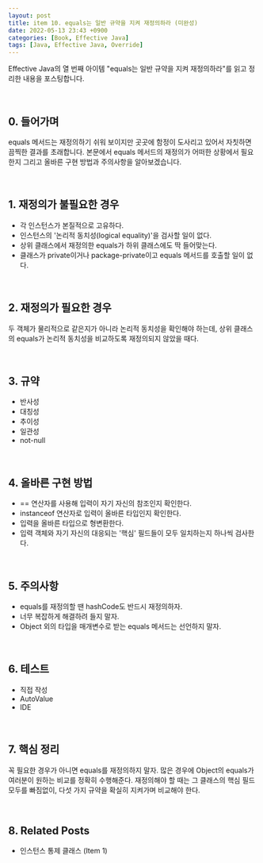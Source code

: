 ```yaml
---
layout: post
title: item 10. equals는 일반 규약을 지켜 재정의하라 (미완성)
date: 2022-05-13 23:43 +0900
categories: [Book, Effective Java]
tags: [Java, Effective Java, Override]
---
```




Effective Java의 열 번째 아이템 "equals는 일반 규약을 지켜 재정의하라"를 읽고 정리한 내용을 포스팅합니다.

<br>

## 0. 들어가며

equals 메서드는 재정의하기 쉬워 보이지만 곳곳에 함정이 도사리고 있어서 자칫하면 끔찍한 결과를 초래합니다. 본문에서 equals 메서드의 재정의가 어떠한 상황에서 필요한지 그리고 올바른 구현 방법과 주의사항을 알아보겠습니다.

<br>

## 1. 재정의가 불필요한 경우

- 각 인스턴스가 본질적으로 고유하다.
- 인스턴스의 '논리적 동치성(logical equality)'을 검사할 일이 없다.
- 상위 클래스에서 재정의한 equals가 하위 클래스에도 딱 들어맞는다.
- 클래스가 private이거나 package-private이고 equals 메서드를 호출할 일이 없다.

<br>

## 2. 재정의가 필요한 경우

두 객체가 물리적으로 같은지가 아니라 논리적 동치성을 확인해야 하는데, 상위 클래스의 equals가 논리적 동치성을 비교하도록 재정의되지 않았을 때다.

<br>

## 3. 규약

- 반사성
- 대칭성
- 추이성
- 일관성
- not-null

<br>

## 4. 올바른 구현 방법

- == 연산자를 사용해 입력이 자기 자신의 참조인지 확인한다.
- instanceof 연산자로 입력이 올바른 타입인지 확인한다.
- 입력을 올바른 타입으로 형변환한다.
- 입력 객체와 자기 자신의 대응되는 '핵심' 필드들이 모두 일치하는지 하나씩 검사한다.

<br>

## 5. 주의사항

- equals를 재정의할 땐 hashCode도 반드시 재정의하자.
- 너무 복잡하게 해결하려 들지 말자.
- Object 외의 타입을 매개변수로 받는 equals 메서드는 선언하지 말자.

<br>

## 6. 테스트

- 직접 작성
- AutoValue
- IDE

<br>

## 7. 핵심 정리

꼭 필요한 경우가 아니면 equals를 재정의하지 말자. 많은 경우에 Object의 equals가 여러분이 원하는 비교를 정확히 수행해준다. 재정의해야 할 때는 그 클래스의 핵심 필드 모두를 빠짐없이, 다섯 가지 규약을 확실히 지켜가며 비교해야 한다.

<br>

## 8. Related Posts

- 인스턴스 통제 클래스 (Item 1)
